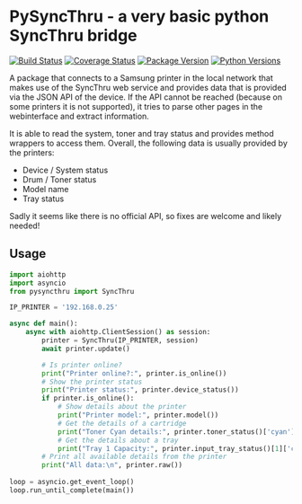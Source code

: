 # PySyncThru - a very basic python SyncThru bridge
[![Build Status](https://travis-ci.com/nielstron/pysyncthru.svg?branch=master)](https://travis-ci.com/nielstron/pysyncthru)
[![Coverage Status](https://coveralls.io/repos/github/nielstron/pysyncthru/badge.svg?branch=master)](https://coveralls.io/github/nielstron/pysyncthru?branch=master)
[![Package Version](https://img.shields.io/pypi/v/pysyncthru)](https://pypi.org/project/PySyncThru/)
[![Python Versions](https://img.shields.io/pypi/pyversions/pysyncthru.svg)](https://pypi.org/project/PySyncThru/)

A package that connects to a Samsung printer in the local network that
makes use of the SyncThru web service and provides data
that is provided via the JSON API of the device.
If the API cannot be reached (because on some printers it is not supported),
it tries to parse other pages in the webinterface and extract information.

It is able to read the system, toner and tray status and provides method 
wrappers to access them.
Overall, the following data is usually provided by the printers:

- Device / System status
- Drum / Toner status
- Model name
- Tray status

Sadly it seems like there is no official API, so fixes are welcome and likely 
needed!

## Usage

```python
import aiohttp
import asyncio
from pysyncthru import SyncThru

IP_PRINTER = '192.168.0.25'

async def main():
    async with aiohttp.ClientSession() as session:
        printer = SyncThru(IP_PRINTER, session)
        await printer.update()

        # Is printer online?
        print("Printer online?:", printer.is_online())
        # Show the printer status
        print("Printer status:", printer.device_status())
        if printer.is_online():
            # Show details about the printer
            print("Printer model:", printer.model())
            # Get the details of a cartridge
            print("Toner Cyan details:", printer.toner_status()['cyan'])
            # Get the details about a tray
            print("Tray 1 Capacity:", printer.input_tray_status()[1]['capa'])
        # Print all available details from the printer
        print("All data:\n", printer.raw())
        
loop = asyncio.get_event_loop()
loop.run_until_complete(main())
```
